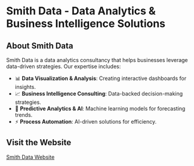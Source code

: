 # Smith Data - Data Analytics & Business Intelligence Solutions

## About Smith Data
Smith Data is a data analytics consultancy that helps businesses leverage data-driven strategies. Our expertise includes:

- 📊 **Data Visualization & Analysis**: Creating interactive dashboards for insights.
- 📈 **Business Intelligence Consulting**: Data-backed decision-making strategies.
- 🤖 **Predictive Analytics & AI**: Machine learning models for forecasting trends.
- ⚡ **Process Automation**: AI-driven solutions for efficiency.

## Visit the Website
[Smith Data Website](https://smithdata.org)
